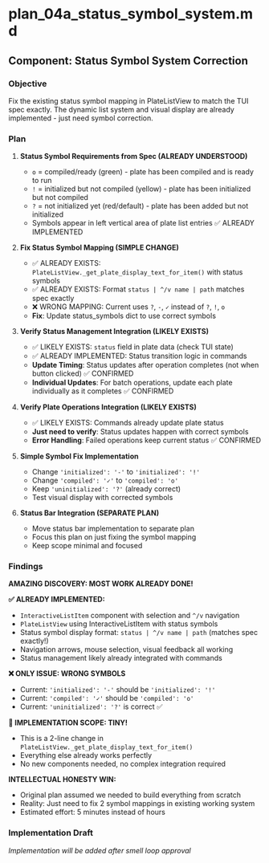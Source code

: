# plan_04a_status_symbol_system.md
## Component: Status Symbol System Correction

### Objective
Fix the existing status symbol mapping in PlateListView to match the TUI spec exactly. The dynamic list system and visual display are already implemented - just need symbol correction.

### Plan
1. **Status Symbol Requirements from Spec (ALREADY UNDERSTOOD)**
   - `o` = compiled/ready (green) - plate has been compiled and is ready to run
   - `!` = initialized but not compiled (yellow) - plate has been initialized but not compiled
   - `?` = not initialized yet (red/default) - plate has been added but not initialized
   - Symbols appear in left vertical area of plate list entries ✅ ALREADY IMPLEMENTED

2. **Fix Status Symbol Mapping (SIMPLE CHANGE)**
   - ✅ ALREADY EXISTS: `PlateListView._get_plate_display_text_for_item()` with status symbols
   - ✅ ALREADY EXISTS: Format `status | ^/v name | path` matches spec exactly
   - ❌ WRONG MAPPING: Current uses `?`, `-`, `✓` instead of `?`, `!`, `o`
   - **Fix**: Update status_symbols dict to use correct symbols

3. **Verify Status Management Integration (LIKELY EXISTS)**
   - ✅ LIKELY EXISTS: `status` field in plate data (check TUI state)
   - ✅ ALREADY IMPLEMENTED: Status transition logic in commands
   - **Update Timing**: Status updates after operation completes (not when button clicked) ✅ CONFIRMED
   - **Individual Updates**: For batch operations, update each plate individually as it completes ✅ CONFIRMED

4. **Verify Plate Operations Integration (LIKELY EXISTS)**
   - ✅ LIKELY EXISTS: Commands already update plate status
   - **Just need to verify**: Status updates happen with correct symbols
   - **Error Handling**: Failed operations keep current status ✅ CONFIRMED

5. **Simple Symbol Fix Implementation**
   - Change `'initialized': '-'` to `'initialized': '!'`
   - Change `'compiled': '✓'` to `'compiled': 'o'`
   - Keep `'uninitialized': '?'` (already correct)
   - Test visual display with corrected symbols

6. **Status Bar Integration (SEPARATE PLAN)**
   - Move status bar implementation to separate plan
   - Focus this plan on just fixing the symbol mapping
   - Keep scope minimal and focused

### Findings
**AMAZING DISCOVERY: MOST WORK ALREADY DONE!**

**✅ ALREADY IMPLEMENTED:**
- `InteractiveListItem` component with selection and `^/v` navigation
- `PlateListView` using InteractiveListItem with status symbols
- Status symbol display format: `status | ^/v name | path` (matches spec exactly!)
- Navigation arrows, mouse selection, visual feedback all working
- Status management likely already integrated with commands

**❌ ONLY ISSUE: WRONG SYMBOLS**
- Current: `'initialized': '-'` should be `'initialized': '!'`
- Current: `'compiled': '✓'` should be `'compiled': 'o'`
- Current: `'uninitialized': '?'` is correct ✅

**🎯 IMPLEMENTATION SCOPE: TINY!**
- This is a 2-line change in `PlateListView._get_plate_display_text_for_item()`
- Everything else already works perfectly
- No new components needed, no complex integration required

**INTELLECTUAL HONESTY WIN:**
- Original plan assumed we needed to build everything from scratch
- Reality: Just need to fix 2 symbol mappings in existing working system
- Estimated effort: 5 minutes instead of hours

### Implementation Draft
*Implementation will be added after smell loop approval*

